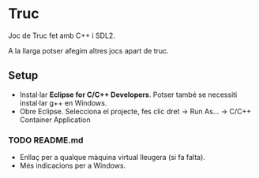 # Truc
Joc de Truc fet amb C++ i SDL2.<br/>

A la llarga potser afegim altres jocs apart de truc.

## Setup

* Instal·lar **Eclipse for C/C++ Developers**. Potser també se necessiti instal·lar g++ en Windows.<br/>
* Obre Eclipse. Selecciona el projecte, fes clic dret -> Run As... -> C/C++ Container Application<br/>

### TODO README.md
* Enllaç per a qualque màquina virtual lleugera (si fa falta).
* Més indicacions per a Windows.
